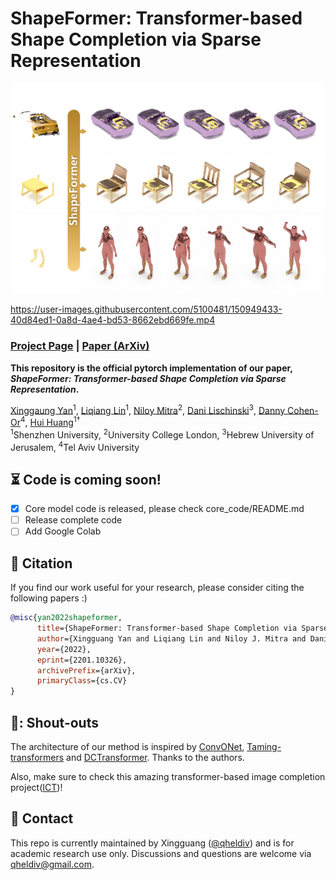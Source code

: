 # ShapeFormer: Transformer-based Shape Completion via Sparse Representation

<img src='assets/teaser.jpg'/>

https://user-images.githubusercontent.com/5100481/150949433-40d84ed1-0a8d-4ae4-bd53-8662ebd669fe.mp4

### [Project Page](https://shapeformer.github.io/) | [Paper (ArXiv)](https://arxiv.org/abs/2201.10326)
<!-- | [Pre-trained Models](https://www.dropbox.com/s/we886b1fqf2qyrs/ckpts_ICT.zip?dl=0) :fire: |  -->

**This repository is the official pytorch implementation of our paper, *ShapeFormer: Transformer-based Shape Completion via Sparse Representation*.**

[Xinggaung Yan](http://yanxg.art)<sup>1</sup>,
[Liqiang Lin](https://vcc.tech/people-4)<sup>1</sup>,
[Niloy Mitra](http://www0.cs.ucl.ac.uk/staff/n.mitra/)<sup>2</sup>,
[Dani Lischinski](https://www.cs.huji.ac.il/~danix/)<sup>3</sup>,
[Danny Cohen-Or](https://danielcohenor.com/)<sup>4</sup>,
[Hui Huang](https://vcc.tech/~huihuang)<sup>1†</sup> <br>
<sup>1</sup>Shenzhen University, <sup>2</sup>University College London, <sup>3</sup>Hebrew University of Jerusalem, <sup>4</sup>Tel Aviv University


## :hourglass_flowing_sand: Code is coming soon!
- [x] Core model code is released, please check core_code/README.md
- [ ] Release complete code
- [ ] Add Google Colab

## :notebook_with_decorative_cover: Citation

If you find our work useful for your research, please consider citing the following papers :)

```bibtex
@misc{yan2022shapeformer,
      title={ShapeFormer: Transformer-based Shape Completion via Sparse Representation}, 
      author={Xingguang Yan and Liqiang Lin and Niloy J. Mitra and Dani Lischinski and Danny Cohen-Or and Hui Huang},
      year={2022},
      eprint={2201.10326},
      archivePrefix={arXiv},
      primaryClass={cs.CV}
}
```

## 📢: Shout-outs
The architecture of our method is inspired by [ConvONet](https://github.com/autonomousvision/convolutional_occupancy_networks), [Taming-transformers](https://github.com/CompVis/taming-transformers) and [DCTransformer](https://github.com/benjs/DCTransformer-PyTorch).
Thanks to the authors.

Also, make sure to check this amazing transformer-based image completion project([ICT](https://github.com/raywzy/ICT))!

## :email: Contact

This repo is currently maintained by Xingguang ([@qheldiv](https://github.com/qheldiv)) and is for academic research use only. Discussions and questions are welcome via qheldiv@gmail.com. 
